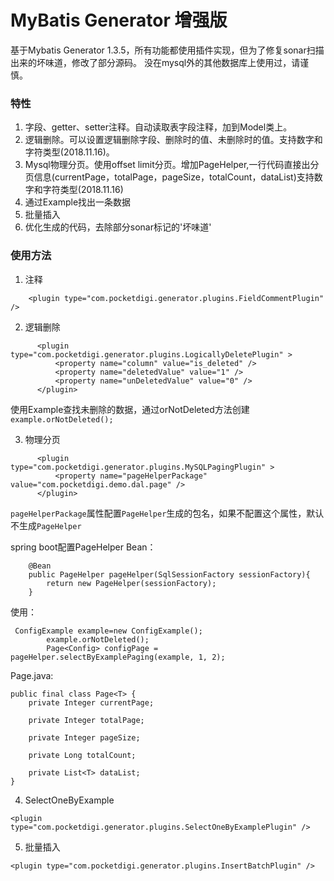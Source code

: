 MyBatis Generator 增强版
=======================

基于Mybatis Generator 1.3.5，所有功能都使用插件实现，但为了修复sonar扫描出来的坏味道，修改了部分源码。
没在mysql外的其他数据库上使用过，请谨慎。


### 特性
1. 字段、getter、setter注释。自动读取表字段注释，加到Model类上。
2. 逻辑删除。可以设置逻辑删除字段、删除时的值、未删除时的值。支持数字和字符类型(2018.11.16)。
3. Mysql物理分页。使用offset limit分页。增加PageHelper,一行代码直接出分页信息(currentPage，totalPage，pageSize，totalCount，dataList)支持数字和字符类型(2018.11.16)
4. 通过Example找出一条数据
5. 批量插入
6. 优化生成的代码，去除部分sonar标记的'坏味道'
### 使用方法

1. 注释

```
    <plugin type="com.pocketdigi.generator.plugins.FieldCommentPlugin" />

```
 
2. 逻辑删除

```
      <plugin type="com.pocketdigi.generator.plugins.LogicallyDeletePlugin" >
          <property name="column" value="is_deleted" />
          <property name="deletedValue" value="1" />
          <property name="unDeletedValue" value="0" />
      </plugin>
```
        
使用Example查找未删除的数据，通过orNotDeleted方法创建`example.orNotDeleted();`
    
3. 物理分页

```
      <plugin type="com.pocketdigi.generator.plugins.MySQLPagingPlugin" >
          <property name="pageHelperPackage" value="com.pocketdigi.demo.dal.page" />
      </plugin>
```
`pageHelperPackage`属性配置`PageHelper`生成的包名，如果不配置这个属性，默认不生成`PageHelper`

spring boot配置PageHelper Bean：

```
    @Bean
    public PageHelper pageHelper(SqlSessionFactory sessionFactory){
        return new PageHelper(sessionFactory);
    }
```

使用：

```
 ConfigExample example=new ConfigExample();
        example.orNotDeleted();
        Page<Config> configPage = pageHelper.selectByExamplePaging(example, 1, 2);
```

Page.java:

```
public final class Page<T> {
    private Integer currentPage;

    private Integer totalPage;

    private Integer pageSize;

    private Long totalCount;

    private List<T> dataList;
}
```

4. SelectOneByExample

```
<plugin type="com.pocketdigi.generator.plugins.SelectOneByExamplePlugin" />
```
        
5. 批量插入
    
```
<plugin type="com.pocketdigi.generator.plugins.InsertBatchPlugin" />
```
        